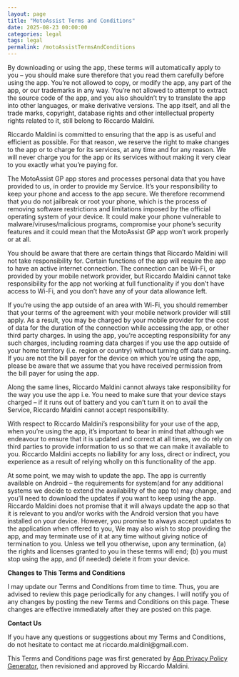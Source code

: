 ```yaml
---
layout: page
title: "MotoAssist Terms and Conditions"
date: 2025-08-23 00:00:00
categories: legal
tags: legal
permalink: /motoAssistTermsAndConditions
---
```


 <p>By downloading or using the app, these terms will automatically apply to you – you should make sure therefore that you read them carefully before using the app. You’re not allowed to copy, or modify the app, any part of the app, or our trademarks in any way. You’re not allowed to attempt to extract the source code of the app, and you also shouldn’t try to translate the app into other languages, or make derivative versions. The app itself, and all the trade marks, copyright, database rights and other intellectual property rights related to it, still belong to Riccardo Maldini.</p> <p>Riccardo Maldini is committed to ensuring that the app is as useful and efficient as possible. For that reason, we reserve the right to make changes to the app or to charge for its services, at any time and for any reason. We will never charge you for the app or its services without making it very clear to you exactly what you’re paying for.</p> <p>The MotoAssist GP app stores and processes personal data that you have provided to us, in order to provide my Service. It’s your responsibility to keep your phone and access to the app secure. We therefore recommend that you do not jailbreak or root your phone, which is the process of removing software restrictions and limitations imposed by the official operating system of your device. It could make your phone vulnerable to malware/viruses/malicious programs, compromise your phone’s security features and it could mean that the MotoAssist GP app won’t work properly or at all. </p> <p>You should be aware that there are certain things that Riccardo Maldini will not take responsibility for. Certain functions of the app will require the app to have an active internet connection. The connection can be Wi-Fi, or provided by your mobile network provider, but Riccardo Maldini cannot take responsibility for the app not working at full functionality if you don’t have access to Wi-Fi, and you don’t have any of your data allowance left.</p><p></p><p>If you’re using the app outside of an area with Wi-Fi, you should remember that your terms of the agreement with your mobile network provider will still apply. As a result, you may be charged by your mobile provider for the cost of data for the duration of the connection while accessing the app, or other third party charges. In using the app, you’re accepting responsibility for any such charges, including roaming data charges if you use the app outside of your home territory (i.e. region or country) without turning off data roaming. If you are not the bill payer for the device on which you’re using the app, please be aware that we assume that you have received permission from the bill payer for using the app.</p> <p>Along the same lines, Riccardo Maldini cannot always take responsibility for the way you use the app i.e. You need to make sure that your device stays charged – if it runs out of battery and you can’t turn it on to avail the Service, Riccardo Maldini cannot accept responsibility.</p> <p>With respect to Riccardo Maldini’s responsibility for your use of the app, when you’re using the app, it’s important to bear in mind that although we endeavour to ensure that it is updated and correct at all times, we do rely on third parties to provide information to us so that we can make it available to you. Riccardo Maldini accepts no liability for any loss, direct or indirect, you experience as a result of relying wholly on this functionality of the app.</p> <p>At some point, we may wish to update the app. The app is currently available on Android – the requirements for system(and for any additional systems we decide to extend the availability of the app to) may change, and you’ll need to download the updates if you want to keep using the app. Riccardo Maldini does not promise that it will always update the app so that it is relevant to you and/or works with the Android version that you have installed on your device. However, you promise to always accept updates to the application when offered to you, We may also wish to stop providing the app, and may terminate use of it at any time without giving notice of termination to you. Unless we tell you otherwise, upon any termination, (a) the rights and licenses granted to you in these terms will end; (b) you must stop using the app, and (if needed) delete it from your device.</p> <p><strong>Changes to This Terms and Conditions</strong></p> <p> I may update our Terms and Conditions from time to time. Thus, you are advised to review
this page periodically for any changes. I will notify you of any changes by posting
the new Terms and Conditions on this page. These changes are effective immediately after they are posted on
this page.</p> <p><strong>Contact Us</strong></p> <p>If you have any questions or suggestions about my Terms and Conditions, do not hesitate to contact
me at riccardo.maldini@gmail.com.
</p> <p>This Terms and Conditions page was first generated by <a href="https://app-privacy-policy-generator.firebaseapp.com/" target="_blank">App Privacy Policy Generator</a>, then revisioned and approved by Riccardo Maldini.</p>
